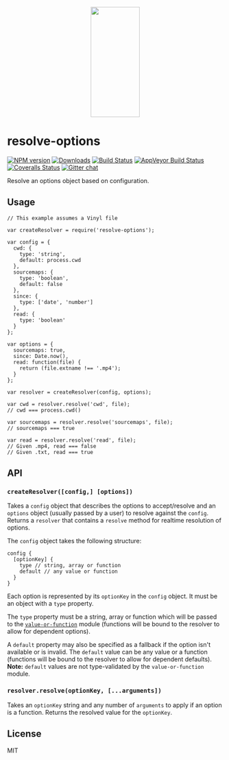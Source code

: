 <p align="center">
  <a href="http://gulpjs.com">
    <img height="257" width="114" src="https://raw.githubusercontent.com/gulpjs/artwork/master/gulp-2x.png">
  </a>
</p>

<h1 id="resolve-options">resolve-options</h1>

<p><a href="https://npmjs.com/package/resolve-options"><img src="http://img.shields.io/npm/v/resolve-options.svg" alt="NPM version" /></a> <a href="https://npmjs.com/package/resolve-options"><img src="http://img.shields.io/npm/dm/resolve-options.svg" alt="Downloads" /></a> <a href="https://travis-ci.org/gulpjs/resolve-options"><img src="http://img.shields.io/travis/gulpjs/resolve-options.svg?label=travis-ci" alt="Build Status" /></a> <a href="https://ci.appveyor.com/project/gulpjs/resolve-options"><img src="https://img.shields.io/appveyor/ci/gulpjs/resolve-options.svg?label=appveyor" alt="AppVeyor Build Status" /></a> <a href="https://coveralls.io/r/gulpjs/resolve-options"><img src="http://img.shields.io/coveralls/gulpjs/resolve-options/master.svg" alt="Coveralls Status" /></a> <a href="https://gitter.im/gulpjs/gulp"><img src="https://badges.gitter.im/gulpjs/gulp.png" alt="Gitter chat" /></a></p>

<p>Resolve an options object based on configuration.</p>

<h2 id="usage">Usage</h2>

<pre><code class="js">// This example assumes a Vinyl file

var createResolver = require('resolve-options');

var config = {
  cwd: {
    type: 'string',
    default: process.cwd
  },
  sourcemaps: {
    type: 'boolean',
    default: false
  },
  since: {
    type: ['date', 'number']
  },
  read: {
    type: 'boolean'
  }
};

var options = {
  sourcemaps: true,
  since: Date.now(),
  read: function(file) {
    return (file.extname !== '.mp4');
  }
};

var resolver = createResolver(config, options);

var cwd = resolver.resolve('cwd', file);
// cwd === process.cwd()

var sourcemaps = resolver.resolve('sourcemaps', file);
// sourcemaps === true

var read = resolver.resolve('read', file);
// Given .mp4, read === false
// Given .txt, read === true
</code></pre>

<h2 id="api">API</h2>

<h3 id="%60createresolverconfig%2C-options%60"><code>createResolver([config,] [options])</code></h3>

<p>Takes a <code>config</code> object that describes the options to accept/resolve and an <code>options</code> object (usually passed by a user) to resolve against the <code>config</code>. Returns a <code>resolver</code> that contains a <code>resolve</code> method for realtime resolution of options.</p>

<p>The <code>config</code> object takes the following structure:</p>

<pre><code class="graphql">config {
  [optionKey] {
    type // string, array or function
    default // any value or function
  }
}
</code></pre>

<p>Each option is represented by its <code>optionKey</code> in the <code>config</code> object. It must be an object with a <code>type</code> property.</p>

<p>The <code>type</code> property must be a string, array or function which will be passed to the <a href="https://github.com/gulpjs/value-or-function"><code>value-or-function</code></a> module (functions will be bound to the resolver to allow for dependent options).</p>

<p>A <code>default</code> property may also be specified as a fallback if the option isn't available or is invalid. The <code>default</code> value can be any value or a function (functions will be bound to the resolver to allow for dependent defaults). <strong>Note:</strong> <code>default</code> values are not type-validated by the <code>value-or-function</code> module.</p>

<h3 id="%60resolver.resolveoptionkey%2C-...arguments%60"><code>resolver.resolve(optionKey, [...arguments])</code></h3>

<p>Takes an <code>optionKey</code> string and any number of <code>arguments</code> to apply if an option is a function. Returns the resolved value for the <code>optionKey</code>.</p>

<h2 id="license">License</h2>

<p>MIT</p>
